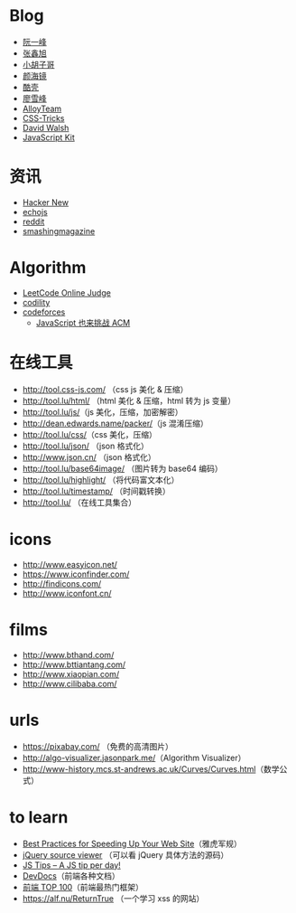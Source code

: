 # Blog

- [阮一峰](http://www.ruanyifeng.com/home.html)
- [张鑫旭](http://www.zhangxinxu.com/wordpress/)
- [小胡子哥](http://www.barretlee.com/)
- [颜海镜](http://yanhaijing.com/)
- [酷壳](http://coolshell.cn/)
- [廖雪峰](http://liaoxuefeng.com/)
- [AlloyTeam](http://www.alloyteam.com/)
- [CSS-Tricks](https://css-tricks.com/)
- [David Walsh](https://davidwalsh.name/)
- [JavaScript Kit](http://www.javascriptkit.com/)


# 资讯

- [Hacker New](https://news.ycombinator.com/)
- [echojs](http://www.echojs.com/)
- [reddit](https://www.reddit.com/r/javascript)
- [smashingmagazine](https://www.smashingmagazine.com/tag/javascript/)


# Algorithm

- [LeetCode Online Judge](https://leetcode.com/)
- [codility](https://codility.com/)
- [codeforces](http://codeforces.com/)
  - [JavaScript 也来挑战 ACM](http://www.html-js.com/article/Nodejs-abnormal-laboratory-JavaScript-to-challenge-ACM)


# 在线工具

- <http://tool.css-js.com/> （css js 美化 & 压缩）
- <http://tool.lu/html/> （html 美化 & 压缩，html 转为 js 变量）
- <http://tool.lu/js/>（js 美化，压缩，加密解密）
- <http://dean.edwards.name/packer/>（js 混淆压缩）
- <http://tool.lu/css/>（css 美化，压缩）
- <http://tool.lu/json/> （json 格式化）
- <http://www.json.cn/> （json 格式化）
- <http://tool.lu/base64image/> （图片转为 base64 编码）
- <http://tool.lu/highlight/> （将代码富文本化）
- <http://tool.lu/timestamp/> （时间戳转换）
- <http://tool.lu/> （在线工具集合）


# icons

- <http://www.easyicon.net/>
- <https://www.iconfinder.com/>
- <http://findicons.com/>
- <http://www.iconfont.cn/>


# films

- <http://www.bthand.com/>
- <http://www.bttiantang.com/>
- <http://www.xiaopian.com/>
- <http://www.cilibaba.com/>


# urls

- <https://pixabay.com/> （免费的高清图片）
- <http://algo-visualizer.jasonpark.me/>（Algorithm Visualizer）
- <http://www-history.mcs.st-andrews.ac.uk/Curves/Curves.html>（数学公式）


# to learn

- [Best Practices for Speeding Up Your Web Site](https://developer.yahoo.com/performance/rules.html)（雅虎军规）
- [jQuery source viewer](http://james.padolsey.com/jquery/) （可以看 jQuery 具体方法的源码）
- [JS Tips – A JS tip per day!](http://www.jstips.co/zh_CN/)
- [DevDocs](http://devdocs.io/)（前端各种文档）
- [前端 TOP 100](https://www.awesomes.cn/rank)（前端最热门框架）
- <https://alf.nu/ReturnTrue> （一个学习 xss 的网站）